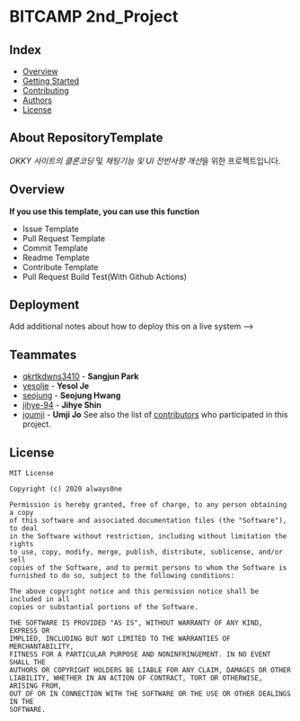 # BITCAMP 2nd_Project
## Index
  - [Overview](#overview) 
  - [Getting Started](#getting-started)
  - [Contributing](#contributing)
  - [Authors](#authors)
  - [License](#license)
<!--  Other options to write Readme
  - [Deployment](#deployment)
  - [Used or Referenced Projects](Used-or-Referenced-Projects)
-->
## About RepositoryTemplate
<!--Wirte one paragraph of project description -->  
*OKKY 사이트의 클론코딩* 및 *채팅기능 및 UI 전반사항 개선*을 위한 프로젝트입니다.

## Overview
<!-- Write Overview about this project -->
**If you use this template, you can use this function**
- Issue Template
- Pull Request Template
- Commit Template
- Readme Template
- Contribute Template
- Pull Request Build Test(With Github Actions)

## Deployment
 Add additional notes about how to deploy this on a live system
 -->
 
## Teammates
  - [qkrtkdwns3410](https://github.com/qkrtkdwns3410) - **Sangjun Park** 
  - [yesolje](https://github.com/yesolje) - **Yesol Je** 
  - [seojung](https://github.com/seojung) - **Seojung Hwang** 
  - [jihye-94](https://github.com/jihye-94) - **Jihye Shin** 
  - [joumji](https://github.com/joumji) - **Umji Jo** 
See also the list of [contributors](https://github.com/always0ne/readmeTemplate/contributors)
who participated in this project.
<!--
## Used or Referenced Projects
 - [referenced Project](project link) - **LICENSE** - little-bit introduce
-->

## License

```
MIT License

Copyright (c) 2020 always0ne

Permission is hereby granted, free of charge, to any person obtaining a copy
of this software and associated documentation files (the "Software"), to deal
in the Software without restriction, including without limitation the rights
to use, copy, modify, merge, publish, distribute, sublicense, and/or sell
copies of the Software, and to permit persons to whom the Software is
furnished to do so, subject to the following conditions:

The above copyright notice and this permission notice shall be included in all
copies or substantial portions of the Software.

THE SOFTWARE IS PROVIDED "AS IS", WITHOUT WARRANTY OF ANY KIND, EXPRESS OR
IMPLIED, INCLUDING BUT NOT LIMITED TO THE WARRANTIES OF MERCHANTABILITY,
FITNESS FOR A PARTICULAR PURPOSE AND NONINFRINGEMENT. IN NO EVENT SHALL THE
AUTHORS OR COPYRIGHT HOLDERS BE LIABLE FOR ANY CLAIM, DAMAGES OR OTHER
LIABILITY, WHETHER IN AN ACTION OF CONTRACT, TORT OR OTHERWISE, ARISING FROM,
OUT OF OR IN CONNECTION WITH THE SOFTWARE OR THE USE OR OTHER DEALINGS IN THE
SOFTWARE.
```

